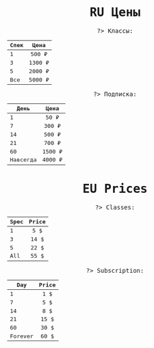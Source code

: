 <kbd style="width: auto; height: auto; text-align: center; border: 2px solid  smoke; border-radius:25px">

<p></p>

# RU Цены

?>  Классы:

| Спек | Цена
|------|:----:|
|1|500 ₽|
|3|1300 ₽|
|5|2000 ₽|
|Все|5000 ₽|

?> Подписка:


| День | Цена
|------|:----:|
|1|50 ₽|
|7|300 ₽|
|14|500 ₽|
|21|700 ₽|
|60|1500 ₽|
|Навсегда|4000 ₽|

</kbd>


<kbd style="width: auto; height: auto; text-align: center; border: 2px solid  smoke; border-radius:25px">

<p></p>


# EU Prices
 

?> Classes:

| Spec | Price
|------|:----:|
|1|5 $|
|3|14 $|
|5|22 $|
|All|55 $|


?> Subscription:


| Day | Price
|------|:----:|
|1|1 $|
|7|5 $|
|14|8 $|
|21|15 $|
|60|30 $|
|Forever|60 $|

</kbd>
